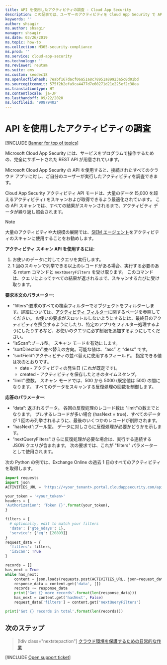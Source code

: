 ```yaml
---
title: API を使用したアクティビティの調査 - Cloud App Security
description: この記事では、ユーザーのアクティビティを Cloud App Security で API を使用して調査する方法について説明します。
keywords: ''
author: shsagir
ms.author: shsagir
manager: shsagir
ms.date: 03/26/2019
ms.topic: how-to
ms.collection: M365-security-compliance
ms.prod: ''
ms.service: cloud-app-security
ms.technology: ''
ms.reviewer: reutam
ms.suite: ems
ms.custom: seodec18
ms.openlocfilehash: 7eabf167dacf06a51a8c78951a89923a5c8d01bd
ms.sourcegitcommit: 575f2b2efa9ca4477d7e60271d21e225ef2c38ea
ms.translationtype: HT
ms.contentlocale: ja-JP
ms.lasthandoff: 09/22/2020
ms.locfileid: "90879402"
---
```

# <a name="investigate-activities-using-the-api"></a>API を使用したアクティビティの調査

[!INCLUDE [Banner for top of topics](includes/banner.md)]

Microsoft Cloud App Security には、サービスをプログラムで操作するための、完全にサポートされた REST API が用意されています。

Microsoft Cloud App Security の API を使用すると、接続されたすべてのクラウド アプリに対し、ご自分のユーザーが実行したアクティビティを調査できます。

Cloud App Security アクティビティ API モードは、大量のデータ (5,000 を超えるアクティビティ) をスキャンおよび取得できるよう最適化されています。 この API スキャンでは、すべての結果がスキャンされるまで、アクティビティ データが繰り返し照会されます。

> [!NOTE]
> 大量のアクティビティや大規模の展開では、[SIEM エージェント](siem.md)をアクティビティのスキャンに使用することをお勧めします。

**アクティビティ スキャン API を使用するには:**

1. お使いのデータに対してクエリを実行します。
1. 1 回のスキャンで列挙できる以上のレコードがある場合、実行する必要のある return コマンドと `nextQueryFilters` を受け取ります。 このコマンドは、クエリによってすべての結果が返されるまで、スキャンするたびに受け取ります。

**要求本文のパラメーター**:

- “filters”:要求のすべての検索フィルターでオブジェクトをフィルターします。詳細については、[アクティビティ フィルター](activity-filters.md)に関するページを参照してください。 お使いの要求がスロットルしないようにするには、最終日のアクティビティを照会するようにしたり、特定のアプリをフィルター処理するようにしたりするなど、お使いのクエリに必ず制限を追加するようにしてください。
- “isScan”:ブール型。 スキャン モードを有効にします。
- “sortDirection”:並べ替えの方向。可能な値は、“asc” と “desc” です。
- “sortField”:アクティビティの並べ替えに使用するフィールド。 指定できる値は次のとおりです。
  - date - アクティビティの発生日 (これが既定です)。
  - created - アクティビティを保存したときのタイムスタンプ。
- “limit”:整数。 スキャン モードでは、500 から 5000 (既定値は 500) の間になります。 すべてのデータをスキャンする反復処理の回数を制御します。

**応答のパラメーター**:

- “data”: 返されるデータ。 各回の反復処理のレコード数は "limit"の数までとなります。 プルするレコードが多い場合 (hasNext = true)、すべてのデータが 1 回のみ列挙されるように、最後のいくつかのレコードが削除されます。
- “hasNext”:ブール型。 データに対しさらに反復処理が必要かどうかを示します。
- “nextQueryFilters”:さらに反復処理が必要な場合は、実行する連続する JSON クエリが含まれます。 次の要求では、これが "filters" パラメーターとして使用されます。

次の Python の例では、Exchange Online の過去 1 日のすべてのアクティビティを取得します。

``` python
import requests
import json
ACTIVITIES_URL = 'https://<your_tenant>.portal.cloudappsecurity.com/api/v1/activities/'

your_token = '<your_token>'
headers = {
'Authorization': 'Token {}'.format(your_token),
}

filters = {
  # optionally, edit to match your filters
  'date': {'gte_ndays': 1},
  'service': {'eq': [20893]}
}
request_data = {
  'filters': filters,
  'isScan': True
}

records = []
has_next = True
while has_next:
    content = json.loads(requests.post(ACTIVITIES_URL, json=request_data, headers=headers).content)
    response_data = content.get('data', [])
    records += response_data
    print('Got {} more records'.format(len(response_data)))
    has_next = content.get('hasNext', False)
    request_data['filters'] = content.get('nextQueryFilters')

print('Got {} records in total'.format(len(records)))
```

## <a name="next-steps"></a>次のステップ

> [!div class="nextstepaction"]
> [クラウド環境を保護するための日常的な作業](daily-activities-to-protect-your-cloud-environment.md)

[!INCLUDE [Open support ticket](includes/support.md)]
